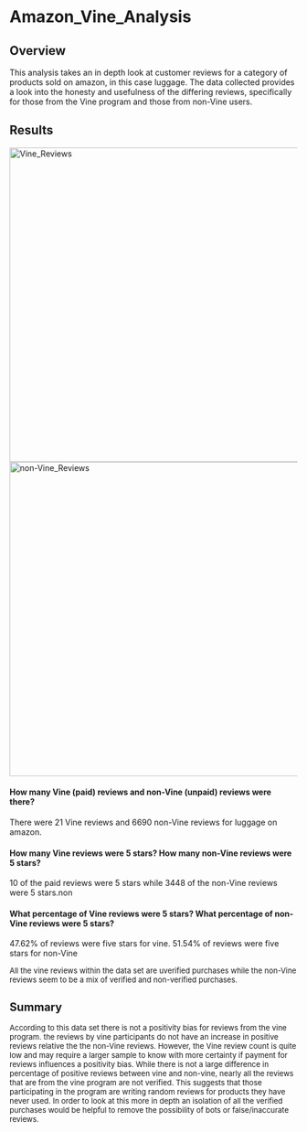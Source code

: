 # Amazon_Vine_Analysis
## Overview
This analysis takes an in depth look at customer reviews for a category of products sold on amazon, in this case luggage. The data collected provides a look into the honesty and usefulness of the differing reviews, specifically for those from the Vine program and those from non-Vine users.

## Results
<img width="550" alt="Vine_Reviews" src="https://user-images.githubusercontent.com/112206035/222105321-47136799-c31f-48ac-aa01-855d89a59a02.png">

<img width="550" alt="non-Vine_Reviews" src="https://user-images.githubusercontent.com/112206035/222105641-667546bc-0b22-4f75-baf7-a3ed4f634425.png">

#### How many Vine (paid) reviews and non-Vine (unpaid) reviews were there?
There were 21 Vine reviews and 6690 non-Vine reviews for luggage on amazon.

#### How many Vine reviews were 5 stars? How many non-Vine reviews were 5 stars?
10 of the paid reviews were 5 stars while 3448 of the non-Vine reviews were 5 stars.non

#### What percentage of Vine reviews were 5 stars? What percentage of non-Vine reviews were 5 stars?
47.62% of reviews were five stars for vine. 51.54% of reviews were five stars for non-Vine

<font size=2>All the vine reviews within the data set are uverified purchases while the non-Vine reviews seem to be a mix of verified and non-verified purchases.

## Summary
  According to this data set there is not a positivity bias for reviews from the vine program. the reviews by vine participants do not have an increase in positive reviews relative the the non-Vine reviews. However, the Vine review count is quite low and may require a larger sample to know with more certainty if payment for reviews influences a positivity bias. 
  While there is not a large difference in percentage of positive reviews between vine and non-vine, nearly all the reviews that are from the vine program are not verified. This suggests that those participating in the program are writing random reviews for products they have never used. In order to look at this more in depth an isolation of all the verified purchases would be helpful to remove the possibility of bots or false/inaccurate reviews.

